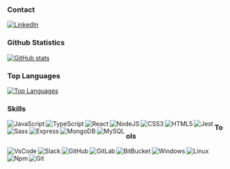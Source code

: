 ### Contact
[<img src="https://img.shields.io/badge/LinkedIn-0077B5?style=for-the-badge&logo=linkedin&logoColor=white" title="LinkedIn Profile" alt="LinkedIn" />](https://www.linkedin.com/in/jakub-wi%C5%9Bniewski-a9a49a198/)

### Github Statistics
[![GitHub stats](https://github-readme-stats.vercel.app/api?username=jakubrwisniewski&count_private=true&show_icons=true&hide_title=true)](https://github.com/anuraghazra/github-readme-stats)

### Top Languages
[![Top Languages](https://github-readme-stats.vercel.app/api/top-langs/?username=jakubrwisniewski&hide_title=true)](https://github.com/anuraghazra/github-readme-stats)

### Skills
<img align="left" title="JavaScript" alt="JavaScript" src="https://img.shields.io/badge/JavaScript-F7DF1E?style=for-the-badge&logo=javascript&logoColor=black" />
<img align="left" title="TypeScript" alt="TypeScript" src="https://img.shields.io/badge/TypeScript-007ACC?style=for-the-badge&logo=typescript&logoColor=white" />
<img align="left" title="React" alt="React" src="https://img.shields.io/badge/React-20232A?style=for-the-badge&logo=react&logoColor=61DAFB" />
<img align="left" title="NodeJS" alt="NodeJS" src="https://img.shields.io/badge/Node.js-43853D?style=for-the-badge&logo=node.js&logoColor=whit" />
<img align="left" title="CSS3" alt="CSS3" src="https://img.shields.io/badge/CSS3-1572B6?style=for-the-badge&logo=css3&logoColor=white" />
<img align="left" title="HTML5" alt="HTML5" src="https://img.shields.io/badge/HTML5-E34F26?style=for-the-badge&logo=html5&logoColor=white" />
<img align="left" title="Jest" alt="Jest" src="https://img.shields.io/badge/Jest-C21325?style=for-the-badge&logo=jest&logoColor=white" />
<img align="left" title="Sass" alt="Sass" src="https://img.shields.io/badge/Sass-CC6699?style=for-the-badge&logo=sass&logoColor=white" />
<img align="left" title="Express" alt="Express" src="https://img.shields.io/badge/Express.js-404D59?style=for-the-badge&logo=express&logoColor=white" />
<img align="left" title="MongoDB" alt="MongoDB" src="https://img.shields.io/badge/MongoDB-4EA94B?style=for-the-badge&logo=mongodb&logoColor=white" />
<img align="left" title="MySQL" alt="MySQL" src="https://img.shields.io/badge/MySQL-00000F?style=for-the-badge&logo=mysql&logoColor=white" />


### Tools
<img align="left" title="VsCode" alt="VsCode" src="https://img.shields.io/badge/Visual_Studio_Code-0078D4?style=for-the-badge&logo=visual%20studio%20code&logoColor=white" />
<img align="left" title="Slack" alt="Slack" src="https://img.shields.io/badge/Slack-4A154B?style=for-the-badge&logo=slack&logoColor=white" />
<img align="left" title="GitHub" alt="GitHub" src="https://img.shields.io/badge/GitHub-100000?style=for-the-badge&logo=github&logoColor=white" />
<img align="left" title="GitLab" alt="GitLab" src="https://img.shields.io/badge/GitLab-330F63?style=for-the-badge&logo=gitlab&logoColor=white" />
<img align="left" title="BitBucket" alt="BitBucket" src="https://img.shields.io/badge/Bitbucket-330F63?style=for-the-badge&logo=bitbucket&logoColor=white" />
<img align="left" title="Windows" alt="Windows" src="https://img.shields.io/badge/Windows-0078D6?style=for-the-badge&logo=windows&logoColor=white" />
<img align="left" title="Linux" alt="Linux" src="https://img.shields.io/badge/Linux-FCC624?style=for-the-badge&logo=linux&logoColor=black" />
<img align="left" title="Npm" alt="Npm" src="https://img.shields.io/badge/npm-CB3837?style=for-the-badge&logo=npm&logoColor=white" />
<img align="left" title="Git" alt="Git" src="https://img.shields.io/badge/Git-F05032?style=for-the-badge&logo=git&logoColor=white" />
